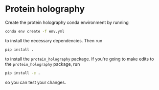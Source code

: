 # Protein holography

Create the protein holography conda environment by running

```bash
conda env create -f env.yml
```

to install the necessary dependencies.
Then run

```bash
pip install .
```

to install the `protein_holography` package.
If you're going to make edits to the `protein_holography` package, run

```bash
pip install -e .
```

so you can test your changes.
